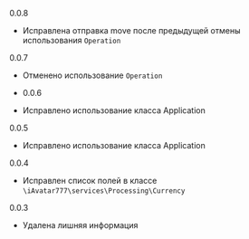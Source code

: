 0.0.8
- Исправлена отправка move после предыдущей отмены использования `Operation`

0.0.7
- Отменено использование `Operation`

- 0.0.6
- Исправлено использование класса Application

0.0.5
- Исправлено использование класса Application

0.0.4
- Исправлен список полей в классе `\iAvatar777\services\Processing\Currency`

0.0.3
- Удалена лишняя информация
